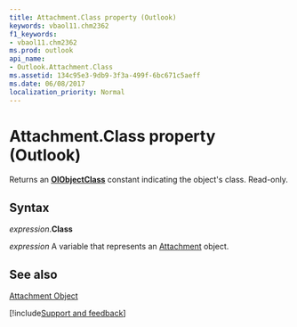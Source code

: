 ```yaml
---
title: Attachment.Class property (Outlook)
keywords: vbaol11.chm2362
f1_keywords:
- vbaol11.chm2362
ms.prod: outlook
api_name:
- Outlook.Attachment.Class
ms.assetid: 134c95e3-9db9-3f3a-499f-6bc671c5aeff
ms.date: 06/08/2017
localization_priority: Normal
---
```



# Attachment.Class property (Outlook)

Returns an  **[OlObjectClass](Outlook.OlObjectClass.md)** constant indicating the object's class. Read-only.


## Syntax

_expression_.**Class**

_expression_ A variable that represents an [Attachment](Outlook.Attachment.md) object.


## See also


[Attachment Object](Outlook.Attachment.md)

[!include[Support and feedback](~/includes/feedback-boilerplate.md)]